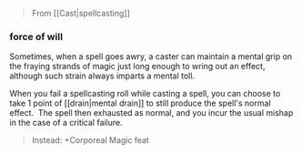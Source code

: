 > From [[Cast|spellcasting]]

### force of will

Sometimes, when a spell goes awry, a caster can maintain a mental grip on the fraying strands of magic just long enough to wring out an effect, although such strain always imparts a mental toll. 

When you fail a spellcasting roll while casting a spell, you can choose to take 1 point of [[drain|mental drain]] to still produce the spell's normal effect.  The spell then exhausted as normal, and you incur the usual mishap in the case of a critical failure.

> Instead: +Corporeal Magic feat


